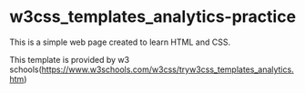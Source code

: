 # w3css_templates_analytics-practice

This is a simple web page created to learn HTML and CSS.

This template is provided by w3 schools(https://www.w3schools.com/w3css/tryw3css_templates_analytics.htm)